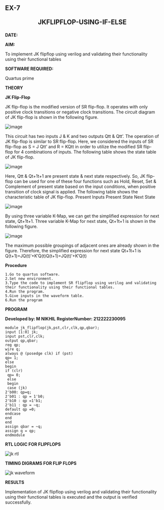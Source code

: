 ## EX-7 <p align="center"><b> JKFLIPFLOP-USING-IF-ELSE  </b>

**DATE:**

**AIM:** 

To implement  JK flipflop using verilog and validating their functionality using their functional tables

**SOFTWARE REQUIRED:**

Quartus prime

**THEORY**

**JK Flip-Flop**

JK flip-flop is the modified version of SR flip-flop. It operates with only positive clock transitions or negative clock transitions. The circuit diagram of JK flip-flop is shown in the following figure.

![image](https://github.com/naavaneetha/JKFLIPFLOP-USING-IF-ELSE/assets/154305477/a649c30b-232b-4558-b188-fd6c09845180)


This circuit has two inputs J & K and two outputs Qtt & Qtt’. The operation of JK flip-flop is similar to SR flip-flop. Here, we considered the inputs of SR flip-flop as S = J Qtt’ and R = KQtt in order to utilize the modified SR flip-flop for 4 combinations of inputs. The following table shows the state table of JK flip-flop.

![image](https://github.com/naavaneetha/JKFLIPFLOP-USING-IF-ELSE/assets/154305477/c4360742-e8a8-4937-b089-c46c0433f9a3)

 
Here, Qtt & Qt+1t+1 are present state & next state respectively. So, JK flip-flop can be used for one of these four functions such as Hold, Reset, Set & Complement of present state based on the input conditions, when positive transition of clock signal is applied. The following table shows the characteristic table of JK flip-flop. Present Inputs Present State Next State
 
![image](https://github.com/naavaneetha/JKFLIPFLOP-USING-IF-ELSE/assets/154305477/6c275261-a6d5-4c37-a3a7-1e88ca11c4cd)

By using three variable K-Map, we can get the simplified expression for next state, Qt+1t+1. Three variable K-Map for next state, Qt+1t+1 is shown in the following figure.
 
![image](https://github.com/naavaneetha/JKFLIPFLOP-USING-IF-ELSE/assets/154305477/5174f41b-0ce0-4329-a372-6d1943ea6673)

The maximum possible groupings of adjacent ones are already shown in the figure. Therefore, the simplified expression for next state Qt+1t+1 is Q(t+1)=JQ(t)′+K′Q(t)Q(t+1)=JQ(t)′+K′Q(t)

**Procedure**
```
1.Go to quartus software.
2.Set new environment.
3.Type the code to implement SR flipflop using verilog and validating their functionality using their functional tables.
4.Run the program.
5.Give inputs in the waveform table.
6.Run the program
```

**PROGRAM**

**Developed by: M NIKHIL**
**RegisterNumber: 212222230095**
```
module jk_flipflop(jk,pst,clr,clk,qp,qbar);
input [1:0] jk;
input pst,clr,clk;
output qp,qbar;
reg qp;
wire q;
always @ (posedge clk) if (pst)
qp= 1;
else
begin
if (clr)
 qp= 0;
 else
 begin
 case (jk)
2'b00: qp=q;
2'b01 : qp = 1'b0;
2'b10 : qp =1'b1;
2'b11 : qp = ~q;
default qp =0;
endcase
end
end
assign qbar = ~q;
assign q = qp;
endmodule 
```


**RTL LOGIC FOR FLIPFLOPS**

![jk rtl](https://github.com/roshinithangachamy/JKFLIPFLOP-USING-IF-ELSE/assets/147118341/94146dfc-2043-46aa-880e-6d3e403a293b)

**TIMING DIGRAMS FOR FLIP FLOPS**

![jk waveform](https://github.com/roshinithangachamy/JKFLIPFLOP-USING-IF-ELSE/assets/147118341/79a828f9-aa2d-487b-a138-31873a01dfab)

**RESULTS**

Implementation of JK flipflop using verilog and validating their functionality using their functional tables is executed and the output is verified successfully.
